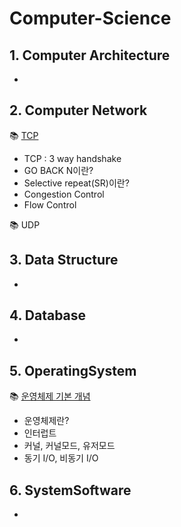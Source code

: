 # Computer-Science

## 1.  Computer Architecture
- 

## 2.  Computer Network
📚 [TCP](https://github.com/Na-gang99/Computer-Science/blob/main/computer%20network/TCP%20(Transmission%20Control%20Protocol).md)
- TCP : 3 way handshake
- GO BACK N이란?
- Selective repeat(SR)이란?
- Congestion Control
- Flow Control


📚 UDP
## 3.  Data Structure
- 

## 4.  Database
-

## 5.  OperatingSystem
📚 [운영체제 기본 개념](https://github.com/Na-gang99/Computer-Science/blob/main/operating%20system/%EC%9A%B4%EC%98%81%EC%B2%B4%EC%A0%9C%20%EA%B8%B0%EB%B3%B8%20%EA%B0%9C%EB%85%90.md)
- 운영체제란?
- 인터럽트
- 커널, 커널모드, 유저모드
- 동기 I/O, 비동기 I/O

## 6.  SystemSoftware
- 








